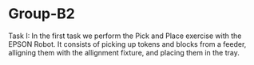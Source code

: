 # Group-B2 
Task I:
In the first task we perform the Pick and Place exercise with the EPSON Robot. It consists of picking up tokens and blocks from a feeder, alligning them with the allignment fixture, and placing them in the tray.
